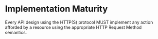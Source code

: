 # Implementation Maturity
Every API design using the HTTP(S) protocol MUST implement any action afforded by a resource using the appropriate HTTP Request Method semantics.


